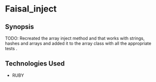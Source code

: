 Faisal_inject
=======================

## Synopsis

TODO: Recreated the array inject method and that works with strings,
hashes and arrays and added it to the array class with all the appropriate tests .

## Technologies Used

- RUBY
